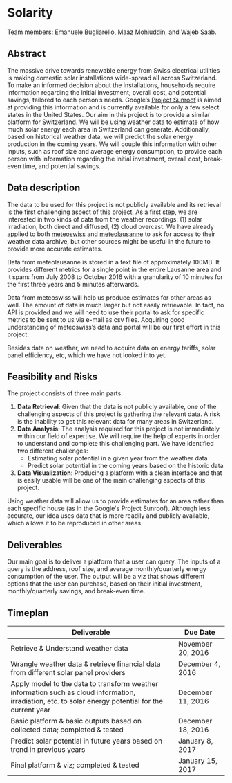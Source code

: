 # Solarity
Team members: Emanuele Bugliarello, Maaz Mohiuddin, and Wajeb Saab.

## Abstract
The massive drive towards renewable energy from Swiss electrical utilities is making domestic solar installations wide-spread all across Switzerland. To make an informed decision about the installations, households require information regarding the initial investment, overall cost, and potential savings, tailored to each person’s needs. Google’s [Project Sunroof](https://www.google.com/get/sunroof) is aimed at providing this information and is currently available for only a few select states in the United States. Our aim in this project is to provide a similar platform for Switzerland. We will be using weather data to estimate of how much solar energy each area in Switzerland can generate. Additionally, based on historical weather data, we will predict the solar energy production in the coming years. We will couple this information with other inputs, such as roof size and average energy consumption, to provide each person with information regarding the initial investment, overall cost, break-even time, and potential savings.

## Data description
The data to be used for this project is not publicly available and its retrieval is the first challenging aspect of this project.
As a first step, we are interested in two kinds of data from the weather recordings: (1) solar irradiation, both direct and diffused, (2) cloud overcast.
We have already applied to both [meteoswiss](http://www.meteoswiss.admin.ch/home.html?tab=overview) and [meteolausanne](http://meteolausanne.com/) to ask for access to their weather data archive, but other sources might be useful in the future to provide more accurate estimates.

Data from meteolausanne is stored in a text file of approximately 100MB. It provides different metrics for a single point in the entire Lausanne area and it spans from July 2008 to October 2016 with a granularity of 10 minutes for the first three years and 5 minutes afterwards.

Data from meteoswiss will help us produce estimates for other areas as well. The amount of data is much larger but not easily retrievable. In fact, no API is provided and we will need to use their portal to ask for specific metrics to be sent to us via e-mail as csv files. Acquiring good understanding of meteoswiss’s data and portal will be our first effort in this project.

Besides data on weather, we need to acquire data on energy tariffs, solar panel efficiency, etc, which we have not looked into yet.


## Feasibility and Risks
The project consists of three main parts:

1. **Data Retrieval**: Given that the data is not publicly available, one of the challenging aspects of this project is gathering the relevant data. A risk is the inability to get this relevant data for many areas in Switzerland.
2. **Data Analysis**: The analysis required for this project is not immediately within our field of expertise. We will require the help of experts in order to understand and complete this challenging part. We have identified two different challenges:
    * Estimating solar potential in a given year from the weather data
    * Predict solar potential in the coming years based on the historic data
3. **Data Visualization**: Producing a platform with a clean interface and that is easily  usable will be one of the main challenging aspects of this project.

Using weather data will allow us to provide estimates for an area rather than each specific house (as in the Google's Project Sunroof). Although less accurate, our idea uses data that is more readily and publicly available, which allows it to be reproduced in other areas.


## Deliverables
Our main goal is to deliver a platform that a user can query. The inputs of a query is the address, roof size, and average monthly/quarterly energy consumption of the user. The output will be a viz that shows different options that the user can purchase, based on their initial investment, monthly/quarterly savings, and break-even time.

## Timeplan

| Deliverable | Due Date |
|----------|-------------|
| Retrieve & Understand weather data  |  November 20, 2016 |
| Wrangle weather data & retrieve financial data from different solar panel providers   |    December 4, 2016   |
| Apply model to the data to transform weather information such as cloud information, irradiation, etc. to solar energy potential for the current year   | December 11, 2016 |
| Basic platform & basic outputs based on collected data; completed & tested |    December 18, 2016   |
| Predict solar potential in future years based on trend in previous years |    January 8, 2017   |
| Final platform & viz; completed & tested   |    January 15, 2017   |
